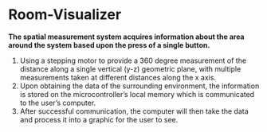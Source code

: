 # Room-Visualizer

**The spatial measurement system acquires information about the area around the system based upon the press of a single button.**

1. Using a stepping motor to provide a 360 degree measurement of the distance along a single vertical (y-z) geometric plane, with multiple measurements taken at different distances along the x axis. 
2. Upon obtaining the data of the surrounding environment, the information is stored on the microcontroller’s local memory which is communicated to the user’s computer. 
3. After successful communication, the computer will then take the data and process it into a graphic for the user to see.
